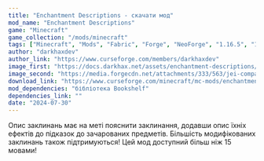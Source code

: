 ```yaml
---
title: "Enchantment Descriptions - скачати мод"
mod_name: "Enchantment Descriptions"
game: "Minecraft"
game_collection: "/mods/minecraft"
tags: ["Minecraft", "Mods", "Fabric", "Forge", "NeoForge", "1.16.5", "1.20.1", "1.20.2", "1.20.4", "1.20.6", "1.21.1", "1.21.3", "1.21.4", "1.21.5"]
author: "darkhaxdev"
author_link: "https://www.curseforge.com/members/darkhaxdev"
image_first: "https://docs.darkhax.net/assets/enchantment-descriptions/enchanted_item.png"
image_second: "https://media.forgecdn.net/attachments/333/563/jei-compatible.png"
download_link: "https://www.curseforge.com/minecraft/mc-mods/enchantment-descriptions/files/all?page=1&pageSize=20"
mod_dependencies: "бібліотека Bookshelf"
dependencies_link: ""
date: "2024-07-30"
---
```


Опис заклинань має на меті пояснити заклинання, додавши опис їхніх ефектів до підказок до зачарованих предметів. Більшість модифікованих заклинань також підтримуються! Цей мод доступний більш ніж 15 мовами!